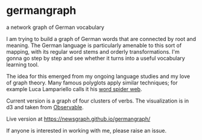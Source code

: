 # germangraph
a network graph of German vocabulary 

I am trying to build a graph of German words that are connected by root and meaning. The German language is particularly amenable to this sort of mapping, with its regular word stems and orderly transformations. I'm gonna go step by step and see whether it turns into a useful vocabulary learning tool.

The idea for this emerged from my ongoing language studies and my love of graph theory. Many famous polyglots apply similar techniques; for example Luca Lampariello calls it his [word spider web](https://www.youtube.com/watch?v=TZYOScgVc3g).

Current version is a graph of four clusters of verbs. The visualization is in d3 and taken from [Observable](https://observablehq.com/@d3/disjoint-force-directed-graph/2).

Live version at https://newsgraph.github.io/germangraph/

If anyone is interested in working with me, please raise an issue.
